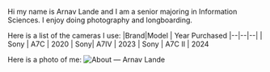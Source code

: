 


Hi my name is Arnav Lande and I am a senior majoring in Information Sciences. I enjoy doing photography and longboarding.

Here is a list of the cameras I use:
|Brand|Model  | Year Purchased
|--|--|--|
| Sony | A7C  | 2020
| Sony| A7IV | 2023
| Sony | A7C II | 2024

Here is a photo of me:
![About — Arnav Lande](https://images.squarespace-cdn.com/content/v1/60fa32a51b5187111b67fcb4/ffd69b65-0eba-44d9-9534-c5872baf3111/MANIA-1g.jpg)
